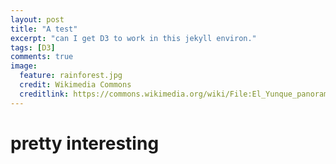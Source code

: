 ```yaml
---
layout: post
title: "A test"
excerpt: "can I get D3 to work in this jekyll environ."
tags: [D3]
comments: true
image:
  feature: rainforest.jpg
  credit: Wikimedia Commons
  creditlink: https://commons.wikimedia.org/wiki/File:El_Yunque_panorama.jpg
---
```

<script src="//d3js.org/d3.v3.min.js"></script>

<script src="//d3js.org/topojson.v1.min.js"></script>

<script>

var diameter = 960 / 3,
    radius = diameter >> 1,
    velocity = .01,
    then = Date.now();

var projection = d3.geo.orthographic()
    .scale(radius - 2)
    .translate([radius, radius])
    .clipAngle(90)
    .precision(0);

d3.select("body").selectAll(".title")
    .data(["λ", "φ", "γ"])
  .enter().append("div")
    .attr("class", "title")
    .style("width", diameter + "px")
    .text(function(d) { return d; });

var canvas = d3.select("body").selectAll("canvas")
    .data(d3.range(3))
  .enter().append("canvas")
    .attr("width", diameter)
    .attr("height", diameter);

var path = d3.geo.path()
    .projection(projection);

d3.json("/mbostock/raw/4090846/world-110m.json", function(error, world) {
  if (error) throw error;

  var land = topojson.feature(world, world.objects.land),
      globe = {type: "Sphere"};

  d3.timer(function() {
    var angle = velocity * (Date.now() - then);
    canvas.each(function(i) {
      var rotate = [0, 0, 0], context = this.getContext("2d");
      rotate[i] = angle, projection.rotate(rotate);
      context.clearRect(0, 0, diameter, diameter);
      context.beginPath(), path.context(context)(land), context.fill();
      context.beginPath(), path(globe), context.stroke();
    });
  });
});

</script>
# pretty interesting
